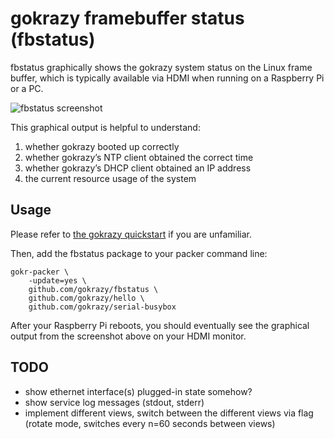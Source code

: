 # gokrazy framebuffer status (fbstatus)

fbstatus graphically shows the gokrazy system status on the Linux frame buffer,
which is typically available via HDMI when running on a Raspberry Pi or a PC.

![fbstatus screenshot](https://github.com/gokrazy/fbstatus/blob/main/2021-08-30-fbstatus-screenshot.png?raw=true)

This graphical output is helpful to understand:

1. whether gokrazy booted up correctly
1. whether gokrazy’s NTP client obtained the correct time
1. whether gokrazy’s DHCP client obtained an IP address
1. the current resource usage of the system

## Usage

Please refer to [the gokrazy quickstart](https://gokrazy.org/quickstart/) if you are unfamiliar.

Then, add the fbstatus package to your packer command line:

```
gokr-packer \
	-update=yes \
	github.com/gokrazy/fbstatus \
	github.com/gokrazy/hello \
	github.com/gokrazy/serial-busybox
```

After your Raspberry Pi reboots, you should eventually see the graphical output
from the screenshot above on your HDMI monitor.

## TODO

* show ethernet interface(s) plugged-in state somehow?
* show service log messages (stdout, stderr)
* implement different views, switch between the different views via flag (rotate mode, switches every n=60 seconds between views)
